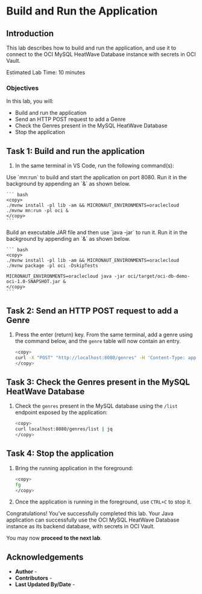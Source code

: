 # Build and Run the Application

## Introduction

This lab describes how to build and run the application, and use it to connect to the OCI MySQL HeatWave Database instance with secrets in OCI Vault.

Estimated Lab Time: 10 minutes

### Objectives

In this lab, you will:

* Build and run the application
* Send an HTTP POST request to add a Genre
* Check the Genres present in the MySQL HeatWave Database
* Stop the application

## Task 1: Build and run the application

1. In the same terminal in VS Code, run the following command(s):

<if type="mn_run">
   Use `mn:run` to build and start the application on port 8080. Run it in the background by appending an `&` as shown below.

	``` bash
	<copy>
	./mvnw install -pl lib -am && MICRONAUT_ENVIRONMENTS=oraclecloud ./mvnw mn:run -pl oci &
	</copy>
	```
</if>

<if type="jar">
   Build an executable JAR file and then use `java -jar` to run it. Run it in the background by appending an `&` as shown below.

	``` bash
	<copy>
	./mvnw install -pl lib -am && MICRONAUT_ENVIRONMENTS=oraclecloud ./mvnw package -pl oci -DskipTests

	MICRONAUT_ENVIRONMENTS=oraclecloud java -jar oci/target/oci-db-demo-oci-1.0-SNAPSHOT.jar &
	</copy>
	```
</if>

## Task 2: Send an HTTP POST request to add a Genre

1. Press the enter (return) key. From the same terminal, add a genre using the command below, and the `genre` table will now contain an entry.

	``` bash
	<copy>
	curl -X "POST" "http://localhost:8080/genres" -H 'Content-Type: application/json; charset=utf-8' -d '{ "name": "music" }' | jq
	</copy>
	```

## Task 3: Check the Genres present in the MySQL HeatWave Database

1. Check the `genres` present in the MySQL database using the `/list` endpoint exposed by the application:

	``` bash
	<copy>
	curl localhost:8080/genres/list | jq
	</copy>
	```

## Task 4: Stop the application

1. Bring the running application in the foreground:

	```bash
	<copy>
	fg
	</copy>
	```

2. Once the application is running in the foreground, use `CTRL+C` to stop it.

Congratulations! You've successfully completed this lab. Your Java application can successfully use the OCI MySQL HeatWave Database instance as its backend database, with secrets in OCI Vault.

You may now **proceed to the next lab**.

## Acknowledgements

* **Author** - [](var:author)
* **Contributors** - [](var:contributors)
* **Last Updated By/Date** - [](var:last_updated)
